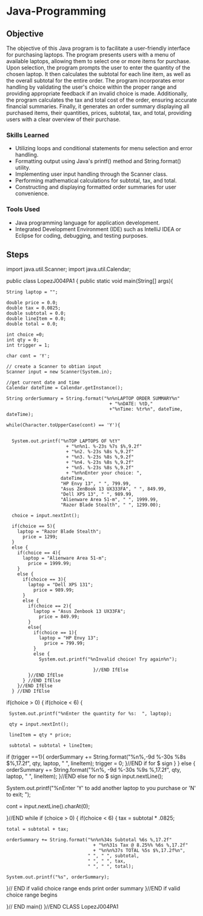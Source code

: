 # Java-Programming

## Objective

The objective of this Java program is to facilitate a user-friendly interface for purchasing laptops. The program presents users with a menu of available laptops, allowing them to select one or more items for purchase. Upon selection, the program prompts the user to enter the quantity of the chosen laptop. It then calculates the subtotal for each line item, as well as the overall subtotal for the entire order. The program incorporates error handling by validating the user's choice within the proper range and providing appropriate feedback if an invalid choice is made. Additionally, the program calculates the tax and total cost of the order, ensuring accurate financial summaries. Finally, it generates an order summary displaying all purchased items, their quantities, prices, subtotal, tax, and total, providing users with a clear overview of their purchase.

### Skills Learned

- Utilizing loops and conditional statements for menu selection and error handling.
- Formatting output using Java's printf() method and String.format() utility.
- Implementing user input handling through the Scanner class.
- Performing mathematical calculations for subtotal, tax, and total.
- Constructing and displaying formatted order summaries for user convenience.

### Tools Used

- Java programming language for application development.
- Integrated Development Environment (IDE) such as IntelliJ IDEA or Eclipse for coding, debugging, and testing purposes.


## Steps

import java.util.Scanner; 
import java.util.Calendar;

public class LopezJ004PA1
{ 
  public static void main(String[] args){
    
    String laptop = "";
    
    double price = 0.0;
    double tax = 0.0825;
    double subtotal = 0.0;
    double lineItem = 0.0;
    double total = 0.0;
    
    int choice =0;
    int qty = 0;
    int trigger = 1;
    
    char cont = 'Y';
    
    // create a Scanner to obtian input 
    Scanner input = new Scanner(System.in);
    
    //get current date and time
    Calendar dateTime = Calendar.getInstance();
    
    String orderSummary = String.format("%n%nLAPTOP ORDER SUMMARY%n"
                                          + "%nDATE: %tD,"
                                          +"%nTime: %tr%n", dateTime, dateTime);
    
    while(Character.toUpperCase(cont) == 'Y'){
      
      
      System.out.printf("%nTOP LAPTOPS OF %tY"
                          + "%n%n1. %-23s %7s $%,9.2f"
                          + "%n2. %-23s %8s %,9.2f"
                          + "%n3. %-23s %8s %,9.2f"
                          + "%n4. %-23s %8s %,9.2f"
                          + "%n5. %-23s %8s %,9.2f"
                          + "%n%nEnter your choice: ",
                        dateTime,
                        "HP Envy 13", " ", 799.99,
                        "Asus ZenBook 13 UX333FA", " ", 849.99,
                        "Dell XPS 13", " ", 989.99,
                        "Alienware Area 51-m", " ", 1999.99,
                        "Razer Blade Stealth", " ", 1299.00);
      
      choice = input.nextInt();
      
      if(choice == 5){
        laptop = "Razor Blade Stealth";
          price = 1299;
      }
      else {
        if(choice == 4){
          laptop = "Alienware Area 51-m";
            price = 1999.99;
        }
        else {
          if(choice == 3){
            laptop = "Dell XPS 131";
              price = 989.99;
          }
          else {
            if(choice == 2){
              laptop = "Asus Zenbook 13 UX33FA";
                price = 849.99;
            }
            else{
              if(choice == 1){
                laptop = "HP Envy 13";
                  price = 799.99;
              }
              else {
                System.out.printf("%nInvalid choice! Try again%n"); 
                                    
                                    }//END IfElse
            }//END IfElse
          } //END IfElse
        }//END IfElse
      } //END IfElse

 if(choice > 0)
 {
   if(choice < 6)
   {
     
     System.out.printf("%nEnter the quantity for %s:  ", laptop);
     
     qty = input.nextInt();
     
     lineItem = qty * price;
     
     subtotal = subtotal + lineItem;
   
 if (trigger ==1){
   orderSummary += String.format("%n%,-9d %-30s %8s $%,17.2f",
                                 qty, laptop, " ", lineItem);
   trigger = 0;
 }//END if for $ sign 
   }
 }
 else
 {
   orderSummary += String.format("%n%, -9d %-30s %9s %,17.2f",
                                 qty, laptop, " ", lineItem);
 }//END else for no $ sign
 input.nextLine();
 
 System.out.printf("%nEnter 'Y' to add another laptop to you purchase or 'N' to exit; ");
 
 cont = input.nextLine().charAt(0);
   
   }//END while
if (choice > 0)
{
  if(choice < 6)
  {
    tax = subtotal * .0825;
    
    total = subtotal + tax;
    
    orderSummary += String.format("%n%n%34s Subtotal %6s %,17.2f"
                                    + "%n%31s Tax @ 8.25%% %6s %,17.2f"
                                    + "%n%n%37s TOTAL %5s $%,17.2f%n",
                                  " ", " ", subtotal,
                                  " ", " ", tax,
                                  " ", " ", total);
    
    System.out.printf("%s", orderSummary);
    
  }// END if valid choice range ends print order summary 
}//END if valid choice range begins 

}// END main()
}//END CLASS LopezJ004PA1
